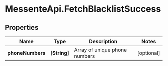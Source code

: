 # MessenteApi.FetchBlacklistSuccess

## Properties
Name | Type | Description | Notes
------------ | ------------- | ------------- | -------------
**phoneNumbers** | **[String]** | Array of unique phone numbers | [optional] 


